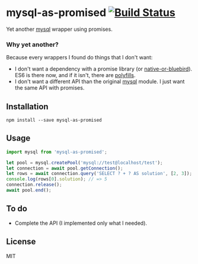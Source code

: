 # mysql-as-promised [![Build Status](https://travis-ci.org/mvila/mysql-as-promised.svg?branch=master)](https://travis-ci.org/mvila/mysql-as-promised)

Yet another [mysql](https://www.npmjs.com/package/mysql) wrapper using promises.

### Why yet another?

Because every wrappers I found do things that I don't want:

- I don't want a dependency with a promise library (or  [native-or-bluebird](https://www.npmjs.com/package/native-or-bluebird)). ES6 is there now, and if it isn't, there are [polyfills](https://www.npmjs.com/package/core-js).
- I don't want a different API than the original [mysql](https://www.npmjs.com/package/mysql) module. I just want the same API with promises.

## Installation

```
npm install --save mysql-as-promised
```

## Usage

```javascript
import mysql from 'mysql-as-promised';

let pool = mysql.createPool('mysql://test@localhost/test');
let connection = await pool.getConnection();
let rows = await connection.query('SELECT ? + ? AS solution', [2, 3]);
console.log(rows[0].solution); // => 5
connection.release();
await pool.end();
```

## To do

- Complete the API (I implemented only what I needed).

## License

MIT
